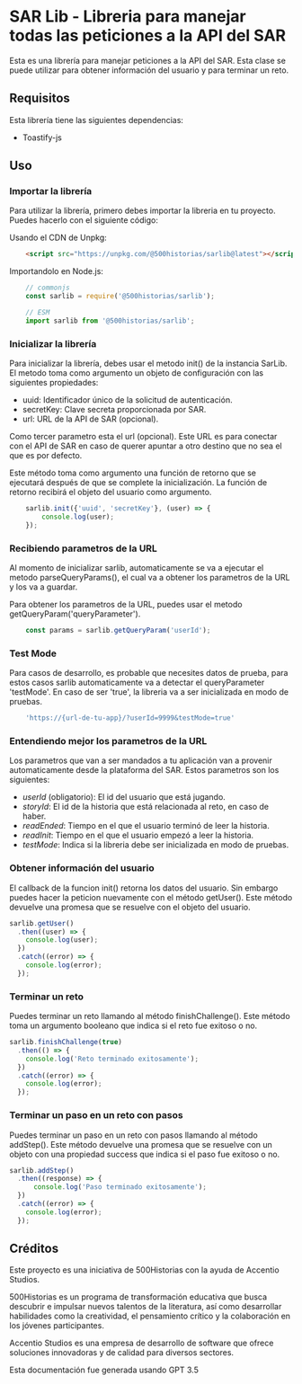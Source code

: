 # SAR Lib - Libreria para manejar todas las peticiones a la API del SAR
Esta es una librería para manejar peticiones a la API del SAR. Esta clase se puede utilizar para obtener información del usuario y para terminar un reto.

## Requisitos
Esta librería tiene las siguientes dependencias:
 - Toastify-js

## Uso
### Importar la librería
Para utilizar la librería, primero debes importar la libreria en tu proyecto. Puedes hacerlo con el siguiente código:

Usando el CDN de Unpkg:
``` html
    <script src="https://unpkg.com/@500historias/sarlib@latest"></script>
```

Importandolo en Node.js:
``` js
    // commonjs
    const sarlib = require('@500historias/sarlib');

    // ESM
    import sarlib from '@500historias/sarlib';
```

### Inicializar la librería
Para inicializar la librería, debes usar el metodo init() de la instancia SarLib. El metodo toma como argumento un objeto de configuración con las siguientes propiedades:

 - uuid: Identificador único de la solicitud de autenticación.
 - secretKey: Clave secreta proporcionada por SAR.
 - url: URL de la API de SAR (opcional).

Como tercer parametro esta el url (opcional). Este URL es para conectar con el API de SAR en caso de querer apuntar a otro destino que no sea el que es por defecto.

Este método toma como argumento una función de retorno que se ejecutará después de que se complete la inicialización. La función de retorno recibirá el objeto del usuario como argumento.

```js
    sarlib.init({'uuid', 'secretKey'}, (user) => {
        console.log(user);
    });
```

### Recibiendo parametros de la URL
Al momento de inicializar sarlib, automaticamente se va a ejecutar el metodo parseQueryParams(), el cual va a obtener los parametros de la URL y los va a guardar. 

Para obtener los parametros de la URL, puedes usar el metodo getQueryParam('queryParameter').

```js
    const params = sarlib.getQueryParam('userId');
```

### Test Mode
Para casos de desarrollo, es probable que necesites datos de prueba, para estos casos sarlib automaticamente va a detectar el queryParameter 'testMode'. En caso de ser 'true', la libreria va a ser inicializada en modo de pruebas.

```js
    'https://{url-de-tu-app}/?userId=9999&testMode=true'
```

### Entendiendo mejor los parametros de la URL
Los parametros que van a ser mandados a tu aplicación van a provenir automaticamente desde la plataforma del SAR. Estos parametros son los siguientes:

 - *userId* (obligatorio): El id del usuario que está jugando.
 - *storyId*: El id de la historia que está relacionada al reto, en caso de haber.
 - *readEnded*: Tiempo en el que el usuario terminó de leer la historia.
 - *readInit*: Tiempo en el que el usuario empezó a leer la historia.
 - *testMode*: Indica si la libreria debe ser inicializada en modo de pruebas.


### Obtener información del usuario
El callback de la funcion init() retorna los datos del usuario. Sin embargo puedes hacer la peticion nuevamente con el método getUser(). Este método devuelve una promesa que se resuelve con el objeto del usuario.

```js
sarlib.getUser()
  .then((user) => {
    console.log(user);
  })
  .catch((error) => {
    console.log(error);
  });
```

### Terminar un reto

Puedes terminar un reto llamando al método finishChallenge(). Este método toma un argumento booleano que indica si el reto fue exitoso o no.

```js
sarlib.finishChallenge(true)
  .then(() => {
    console.log('Reto terminado exitosamente');
  })
  .catch((error) => {
    console.log(error);
  });
```

### Terminar un paso en un reto con pasos
Puedes terminar un paso en un reto con pasos llamando al método addStep(). Este método devuelve una promesa que se resuelve con un objeto con una propiedad success que indica si el paso fue exitoso o no.

```js
sarlib.addStep()
  .then((response) => {
      console.log('Paso terminado exitosamente');
  })
  .catch((error) => {
    console.log(error);
  });
```

## Créditos

Este proyecto es una iniciativa de 500Historias con la ayuda de Accentio Studios.

500Historias es un programa de transformación educativa que busca descubrir e impulsar nuevos talentos de la literatura, así como desarrollar habilidades como la creatividad, el pensamiento crítico y la colaboración en los jóvenes participantes.

Accentio Studios es una empresa de desarrollo de software que ofrece soluciones innovadoras y de calidad para diversos sectores.

Esta documentación fue generada usando GPT 3.5
